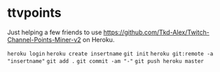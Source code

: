 # ttvpoints
Just helping a few friends to use https://github.com/Tkd-Alex/Twitch-Channel-Points-Miner-v2 on Heroku.

`heroku login`
`heroku create insertname`
`git init`
`heroku git:remote -a "insertname"`
`git add .`
`git commit -am "-"`
`git push heroku master`
